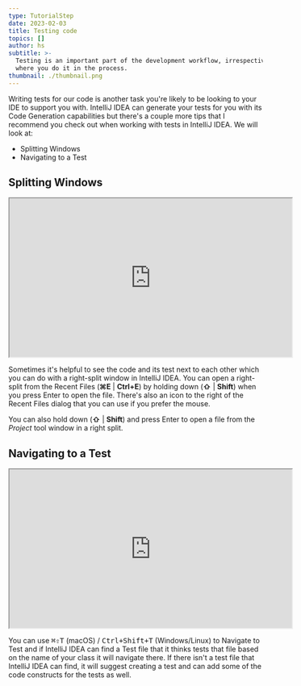 ```yaml
---
type: TutorialStep
date: 2023-02-03
title: Testing code
topics: []
author: hs
subtitle: >-
  Testing is an important part of the development workflow, irrespective of
  where you do it in the process.
thumbnail: ./thumbnail.png
---
```


Writing tests for our code is another task you're likely to be looking to your IDE to support you with. IntelliJ IDEA can generate your tests for you with its Code Generation capabilities but there's a couple more tips that I recommend you check out when working with tests in IntelliJ IDEA. We will look at:

- Splitting Windows
- Navigating to a Test

## Splitting Windows

<iframe width="560" height="315" src="https://www.youtube.com/embed/k7gUpiWRPiY" >
</iframe>

Sometimes it's helpful to see the code and its test next to each other which you can do with a right-split window in IntelliJ IDEA. You can open a right-split from the Recent Files (**⌘E** | **Ctrl+E**) by holding down (**⇧** | **Shift**) when you press Enter to open the file. There's also an icon to the right of the Recent Files dialog that you can use if you prefer the mouse.

You can also hold down (**⇧** | **Shift**) and press Enter to open a file from the _Project_ tool window in a right split.

## Navigating to a Test

<iframe width="560" height="315" src="https://www.youtube.com/embed/ky-LGO0_iq4" >
</iframe>

You can use <kbd>⌘⇧T</kbd> (macOS) / <kbd>Ctrl+Shift+T</kbd> (Windows/Linux) to Navigate to Test and if IntelliJ IDEA can find a Test file that it thinks tests that file based on the name of your class it will navigate there. If there isn't a test file that IntelliJ IDEA can find, it will suggest creating a test and can add some of the code constructs for the tests as well.
